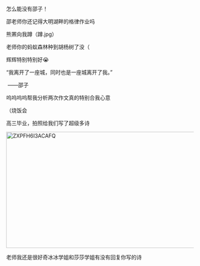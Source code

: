 <p class="MsoNormal">怎么能没有邵子！</p><p class="MsoNormal">邵老师你还记得大明湖畔的格律作业吗</p><p class="MsoNormal">熊<span class="GramE">罴</span>向我蹲（蹲<span lang="EN-US">.jpg</span>）</p><p class="MsoNormal">老师你的蚂蚁森林种到胡杨树了没（</p><p class="MsoNormal">辉<span class="GramE">辉</span>特别特别好<span class="Emoji"><span lang="EN-US">😭</span></span>
</p><p class="MsoNormal"><span lang="EN-US">“</span>我离开了一座城，同时也是一座城离开了我。<span lang="EN-US">”</span></p><p class="MsoNormal"><span lang="EN-US"><span style="mso-spacerun:yes"> </span>——</span>邵子</p><p class="MsoNormal"><span class="GramE">呜呜呜呜</span>帮我分析两次作文真的特别合我心意</p><p class="MsoNormal">（烧饭会</p><p class="MsoNormal">高三毕业，拍照给我们写了超级多诗</p><p class="MsoNormal"><span lang="EN-US" style="mso-no-proof:yes"><!--[if gte vml 1]><v:shape
 id="Picture_x0020_50" o:spid="_x0000_i1698" type="#_x0000_t75" alt="ZXPFH6I3ACAFQ"
 style='width:414.75pt;height:233.25pt;visibility:visible;mso-wrap-style:square'>
 <v:imagedata src="汤逊湖北路1号回忆录.files/image088.jpg" o:title="ZXPFH6I3ACAFQ"/>
</v:shape><![endif]-->
<?if !vml?><img alt="ZXPFH6I3ACAFQ" height="311" src="汤逊湖北路1号回忆录.files/image089.jpg" v:shapes="Picture_x0020_50" width="553"/>
<?endif?>
</span></p><p class="MsoNormal">老师我还是很好奇冰<span class="GramE">冰</span>学姐和<span class="GramE">莎莎</span>学姐有没有回复你写的诗</p><p class="MsoNormal"><span lang="EN-US">
<o:p> </o:p>
</span></p>